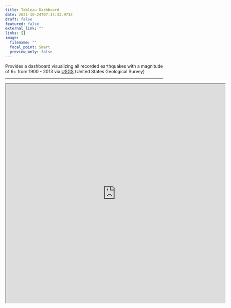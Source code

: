 ```yaml
---
title: Tableau Dashboard
date: 2021-10-24T07:13:33.971Z
draft: false
featured: false
external_link: ""
links: []
image:
  filename: ""
  focal_point: Smart
  preview_only: false
---
```

Provides a dashboard visualizing all recorded earthquakes with a magnitude of 6+ from 1900 - 2013 via [USGS](http://earthquake.usgs.gov/earthquakes/search/) (United States Geological Survey)

<hr/>

<iframe src="https://onedrive.live.com/embed?cid=5B8EDCFD5CE8D99E&resid=5B8EDCFD5CE8D99E%21149646&authkey=AOoq6YQZahN5TmU&em=2" width="700" height="700" frameborder="1" scrolling="no"></iframe>